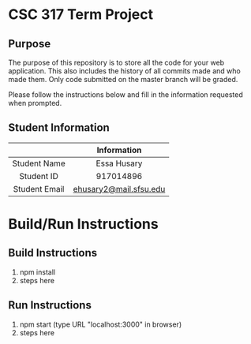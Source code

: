 # CSC 317 Term Project

## Purpose

The purpose of this repository is to store all the code for your web application. This also includes the history of all commits made and who made them. Only code submitted on the master branch will be graded.

Please follow the instructions below and fill in the information requested when prompted.

## Student Information

|               | Information   |
|:-------------:|:-------------:|
| Student Name  | Essa Husary     |
| Student ID    | 917014896       |
| Student Email | ehusary2@mail.sfsu.edu    |



# Build/Run Instructions

## Build Instructions
1. npm install
2. steps here

## Run Instructions
1. npm start  (type URL "localhost:3000" in browser)
2. steps here 
